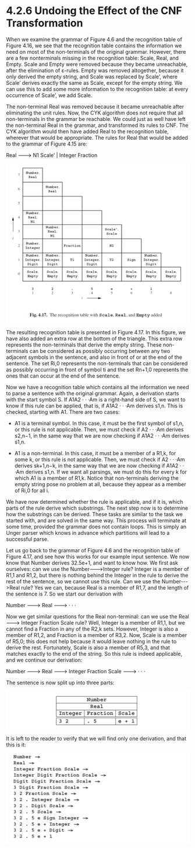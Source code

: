 # 4.2.6 Undoing the Effect of the CNF Transformation

When we examine the grammar of Figure 4.6 and the recognition table of Figure 4.16, we see that the recognition table contains the information we need on most of the non-terminals of the original grammar. However, there are a few nonterminals missing in the recognition table: Scale, Real, and Empty. Scale and Empty were removed because they became unreachable, after the elimination of ε-rules. Empty was removed altogether, because it only derived the empty string, and Scale was replaced by Scale’, where Scale’ derives exactly the same as Scale, except for the empty string. We can use this to add some more information to the recognition table: at every occurrence of Scale’, we add Scale.

The non-terminal Real was removed because it became unreachable after eliminating the unit rules. Now, the CYK algorithm does not require that all non-terminals in the grammar be reachable. We could just as well have left the non-terminal Real in the grammar, and transformed its rules to CNF. The CYK algorithm would then have added Real to the recognition table, wherever that would be appropriate. The rules for Real that would be added to the grammar of Figure 4.15 are:

Real ---> N1 Scale’ | Integer Fraction

![图1](../../img/4.2.6_1-Fig.4.17.png)

The resulting recognition table is presented in Figure 4.17. In this figure, we have also added an extra row at the bottom of the triangle. This extra row represents the non-terminals that derive the empty string. These non-terminals can be considered as possibly occurring between any two adjacent symbols in the sentence, and also in front of or at the end of the sentence. The set Ri,0 represents the non-terminals that can be considered as possibly occurring in front of symbol ti and the set Rn+1,0 represents the ones that can occur at the end of the sentence.

Now we have a recognition table which contains all the information we need to parse a sentence with the original grammar. Again, a derivation starts with the start symbol S. If A1A2 · · ·Am is a right-hand side of S, we want to know if this rule can be applied, that is, if A1A2 · · ·Am derives s1,n. This is checked, starting with A1. There are two cases:

- A1 is a terminal symbol. In this case, it must be the first symbol of s1,n, or this rule is not applicable. Then, we must check if A2 · · ·Am derives s2,n−1, in the same way that we are now checking if A1A2 · · ·Am derives s1,n.

- A1 is a non-terminal. In this case, it must be a member of a R1,k, for some k, or this rule is not applicable. Then, we must check if A2 · · ·Am derives sk+1,n−k, in the same way that we are now checking if A1A2 · · ·Am derives s1,n. If we want all parsings, we must do this for every k for which A1 is a member of R1,k. Notice that non-terminals deriving the empty string pose no problem at all, because they appear as a member of Ri,0 for all i.

We have now determined whether the rule is applicable, and if it is, which parts of the rule derive which substrings. The next step now is to determine how the substrings can be derived. These tasks are similar to the task we started with, and are solved in the same way. This process will terminate at some time, provided the grammar does not contain loops. This is simply an Unger parser which knows in advance which partitions will lead to a successful parse.

Let us go back to the grammar of Figure 4.6 and the recognition table of Figure 4.17, and see how this works for our example input sentence. We now know that Number derives 32.5e+1, and want to know how. We first ask ourselves: can we use the Number--->Integer rule? Integer is a member of R1,1 and R1,2, but there is nothing behind the Integer in the rule to derive the rest of the sentence, so we cannot use this rule. Can we use the Number--->Real rule? Yes we can, because Real is a member of R1,7, and the length of the sentence is 7. So we start our derivation with

Number ---> Real ---> · · ·

Now we get similar questions for the Real non-terminal: can we use the Real ---> Integer Fraction Scale rule? Well, Integer is a member of R1,1, but we cannot find a Fraction in any of the R2,k sets. However, Integer is also a member of R1,2, and Fraction is a member of R3,2. Now, Scale is a member of R5,0; this does not help because it would leave nothing in the rule to derive the rest. Fortunately, Scale is also a member of R5,3, and that matches exactly to the end of the string. So this rule is indeed applicable, and we continue our derivation:

Number ---> Real ---> Integer Fraction Scale ---> · · ·

The sentence is now split up into three parts:

![图2](../../img/4.2.6_2.png)

It is left to the reader to verify that we will find only one derivation, and that this is it:

![图3](../../img/4.2.6_3.png)